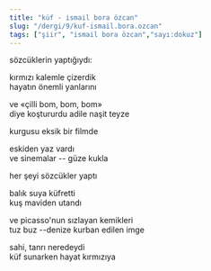 ```yaml
---
title: "küf - ismail bora özcan"
slug: "/dergi/9/kuf-ismail.bora.ozcan"
tags: ["şiir", "ismail bora özcan","sayı:dokuz"]
---
```


sözcüklerin yaptığıydı:

kırmızı kalemle çizerdik\
hayatın önemli yanlarını

ve «çilli bom, bom, bom»\
diye koştururdu adile naşit teyze

kurgusu eksik bir filmde

eskiden yaz vardı\
ve sinemalar -- güze kukla

her şeyi sözcükler yaptı

balık suya küfretti\
kuş maviden utandı

ve picasso'nun sızlayan kemikleri\
tuz buz --denize kurban edilen imge

sahi, tanrı neredeydi\
küf sunarken hayat kırmızıya
